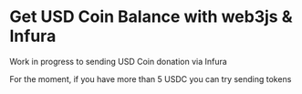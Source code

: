 # Get USD Coin Balance with web3js &amp; Infura

Work in progress to sending USD Coin donation via Infura

For the moment, if you have more than 5 USDC you can try sending tokens
